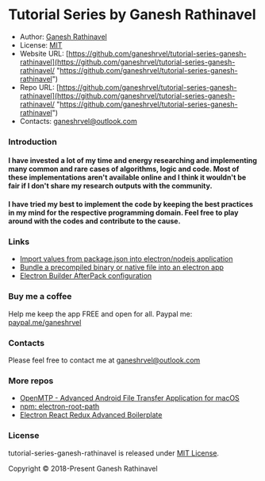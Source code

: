 # Tutorial Series by Ganesh Rathinavel

- Author: [Ganesh Rathinavel](https://www.linkedin.com/in/ganeshrvel "Ganesh Rathinavel")
- License: [MIT](https://github.com/ganeshrvel/tutorial-series-ganesh-rathinavel/blob/master/LICENSE "MIT")
- Website URL: [https://github.com/ganeshrvel/tutorial-series-ganesh-rathinavel](https://github.com/ganeshrvel/tutorial-series-ganesh-rathinavel/ "https://github.com/ganeshrvel/tutorial-series-ganesh-rathinavel")
- Repo URL: [https://github.com/ganeshrvel/tutorial-series-ganesh-rathinavel](https://github.com/ganeshrvel/tutorial-series-ganesh-rathinavel/ "https://github.com/ganeshrvel/tutorial-series-ganesh-rathinavel")
- Contacts: ganeshrvel@outlook.com


### Introduction

#### I have invested a lot of my time and energy researching and implementing many common and rare cases of algorithms, logic and code. Most of these implementations aren't available online and I think it wouldn't be fair if I don't share my research outputs with the community.

#### I have tried my best to implement the code by keeping the best practices in my mind for the respective programming domain. Feel free to play around with the codes and contribute to the cause.

### Links
- [Import values from package.json into electron/nodejs application](https://github.com/ganeshrvel/tutorial-electron-nodejs-import-packageinfo "Import values from package.json into electron/nodejs application")
- [Bundle a precompiled binary or native file into an electron app](https://github.com/ganeshrvel/tutorial-electron-bundle-binaries "Bundle a precompiled binary or native file into an electron app")
- [Electron Builder AfterPack configuration](https://github.com/ganeshrvel/tutorial-electron-afterpack-script "Electron Builder AfterPack configuration")

### Buy me a coffee
Help me keep the app FREE and open for all.
Paypal me: [paypal.me/ganeshrvel](https://paypal.me/ganeshrvel "paypal.me/ganeshrvel")

### Contacts
Please feel free to contact me at ganeshrvel@outlook.com

### More repos
- [OpenMTP  - Advanced Android File Transfer Application for macOS](https://github.com/ganeshrvel/openmtp "OpenMTP  - Advanced Android File Transfer Application for macOS")
- [npm: electron-root-path](https://github.com/ganeshrvel/npm-electron-root-path "Get the root path of an Electron Application")
- [Electron React Redux Advanced Boilerplate](https://github.com/ganeshrvel/electron-react-redux-advanced-boilerplate "Electron React Redux Advanced Boilerplate")

### License
tutorial-series-ganesh-rathinavel is released under [MIT License](https://github.com/ganeshrvel/tutorial-series-ganesh-rathinavel/blob/master/LICENSE "MIT License").

Copyright © 2018-Present Ganesh Rathinavel
